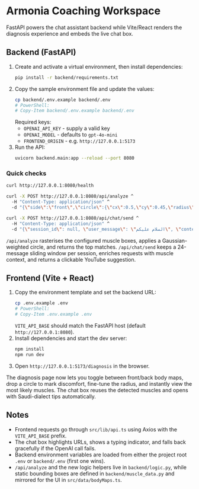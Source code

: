 # Armonia Coaching Workspace

FastAPI powers the chat assistant backend while Vite/React renders the diagnosis experience and embeds the live chat box.

## Backend (FastAPI)

1. Create and activate a virtual environment, then install dependencies:
   ```bash
   pip install -r backend/requirements.txt
   ```
2. Copy the sample environment file and update the values:
   ```bash
   cp backend/.env.example backend/.env
   # PowerShell:
   # Copy-Item backend/.env.example backend/.env
   ```
   Required keys:
   - `OPENAI_API_KEY` - supply a valid key
   - `OPENAI_MODEL` - defaults to `gpt-4o-mini`
   - `FRONTEND_ORIGIN` - e.g. `http://127.0.0.1:5173`
3. Run the API:
   ```bash
   uvicorn backend.main:app --reload --port 8080
   ```

### Quick checks

```bash
curl http://127.0.0.1:8080/health

curl -X POST http://127.0.0.1:8080/api/analyze ^
  -H "Content-Type: application/json" ^
  -d "{\"side\":\"front\",\"circle\":{\"cx\":0.5,\"cy\":0.45,\"radius\":0.14}}"

curl -X POST http://127.0.0.1:8080/api/chat/send ^
  -H "Content-Type: application/json" ^
  -d "{\"session_id\": null, \"user_message\": \"السلام عليكم\", \"context\": {\"muscles\":[{\"muscle_ar\":\"الدالية الأمامية\",\"muscle_en\":\"Deltoid (Anterior)\",\"region\":\"Shoulder\",\"prob\":0.42}]}, \"language\":\"ar\"}"
```

`/api/analyze` rasterises the configured muscle boxes, applies a Gaussian-weighted circle, and returns the top matches. `/api/chat/send` keeps a 24-message sliding window per session, enriches requests with muscle context, and returns a clickable YouTube suggestion.

## Frontend (Vite + React)

1. Copy the environment template and set the backend URL:
   ```bash
   cp .env.example .env
   # PowerShell:
   # Copy-Item .env.example .env
   ```
   `VITE_API_BASE` should match the FastAPI host (default `http://127.0.0.1:8080`).
2. Install dependencies and start the dev server:
   ```bash
   npm install
   npm run dev
   ```
3. Open `http://127.0.0.1:5173/diagnosis` in the browser.

The diagnosis page now lets you toggle between front/back body maps, drop a circle to mark discomfort, fine-tune the radius, and instantly view the most likely muscles. The chat box reuses the detected muscles and opens with Saudi-dialect tips automatically.

## Notes

- Frontend requests go through `src/lib/api.ts` using Axios with the `VITE_API_BASE` prefix.
- The chat box highlights URLs, shows a typing indicator, and falls back gracefully if the OpenAI call fails.
- Backend environment variables are loaded from either the project root `.env` or `backend/.env` (first one wins).
- `/api/analyze` and the new logic helpers live in `backend/logic.py`, while static bounding boxes are defined in `backend/muscle_data.py` and mirrored for the UI in `src/data/bodyMaps.ts`.
